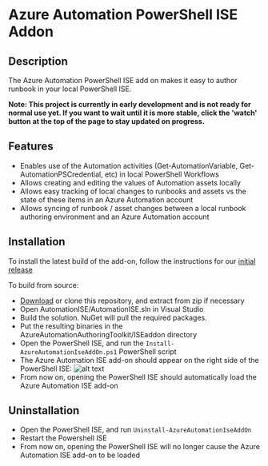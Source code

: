 # Azure Automation PowerShell ISE Addon

## Description

The Azure Automation PowerShell ISE add on makes it easy to author runbook in your local PowerShell ISE.

**Note: This project is currently in early development and is not ready for normal use yet. If you want to wait until it is more stable, click the 'watch' button at the top of the page to stay updated on progress.**

## Features
* Enables use of the Automation activities (Get-AutomationVariable, Get-AutomationPSCredential, etc) in local PowerShell Workflows
* Allows creating and editing the values of Automation assets locally
* Allows easy tracking of local changes to runbooks and assets vs the state of these items in an Azure Automation account
* Allows syncing of runbook / asset changes between a local runbook authoring environment and an Azure Automation account


## Installation
To install the latest build of the add-on, follow the instructions for our [initial release](https://github.com/azureautomation/azure-automation-ise-addon/releases/tag/v0.1.0)

To build from source:
* [Download](https://github.com/azureautomation/azure-automation-ise-addon/archive/master.zip) or clone this repository, and extract from zip if necessary
* Open AutomationISE/AutomationISE.sln in Visual Studio
* Build the solution. NuGet will pull the required packages.
* Put the resulting binaries in the AzureAutomationAuthoringToolkit/ISEaddon directory
* Open the PowerShell ISE, and run the `Install-AzureAutomationIseAddOn.ps1` PowerShell script
* The Azure Automation ISE add-on should appear on the right side of the PowerShell ISE:
![alt text](https://github.com/azureautomation/azure-automation-ise-addon/blob/master/Screenshots/Automation-Add-On.png " Azure Automation Add-On")
* From now on, opening the PowerShell ISE should automatically load the Azure Automation ISE add-on


## Uninstallation

* Open the PowerShell ISE, and run `Uninstall-AzureAutomationIseAddOn`
* Restart the Powershell ISE
* From now on, opening the PowerShell ISE will no longer cause the Azure Automation ISE add-on to be loaded
